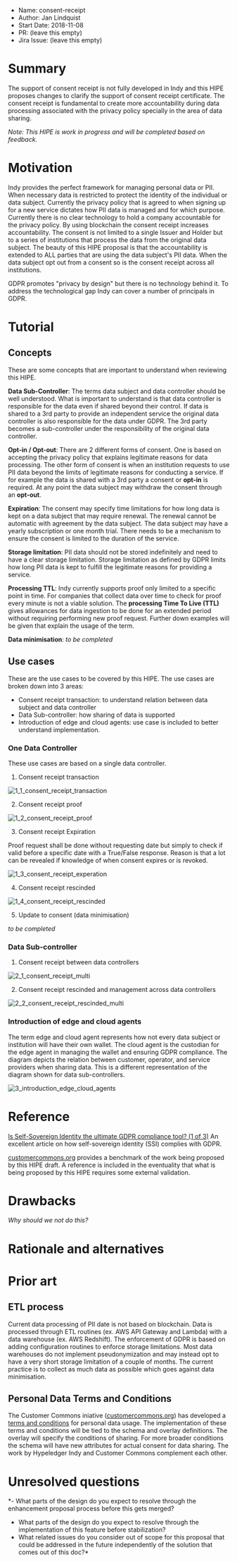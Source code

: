 - Name: consent-receipt
- Author: Jan Lindquist
- Start Date: 2018-11-08
- PR: (leave this empty)
- Jira Issue: (leave this empty)

# Summary
[summary]: #summary

The support of consent receipt is not fully developed in Indy and this HIPE proposes changes to clarify the support of consent receipt certificate. The consent receipt is fundamental to create more accountability during data processing associated with the privacy policy specially in the area of data sharing.

*Note:
This HIPE is work in progress and will be completed based on feedback.*

# Motivation
[motivation]: #motivation

Indy provides the perfect framework for managing personal data or PII. When necessary data is restricted to protect the identity of the individual or data subject. Currently the privacy policy that is agreed to when signing up for a new service dictates how PII data is managed and for which purpose. Currently there is no clear technology to hold a company accountable for the privacy policy. By using blockchain the consent receipt increases accountability. The consent is not limited to a single Issuer and Holder but to a series of institutions that process the data from the original data subject. The beauty of this HIPE proposal is that the accountability is extended to ALL parties that are using the data subject's PII data. When the data subject opt out from a consent so is the consent receipt across all institutions.

GDPR promotes "privacy by design" but there is no technology behind it. To address the technological gap Indy can cover a number of principals in GDPR.

# Tutorial
[tutorial]: #tutorial

## Concepts

These are some concepts that are important to understand when reviewing this HIPE.

**Data Sub-Controller**: The terms data subject and data controller should be well understood. What is important to understand is that data controller is responsible for the data even if shared beyond their control. If data is shared to a 3rd party to provide an independent service the original data controller is also responsible for the data under GDPR. The 3rd party becomes a sub-controller under the responsibility of the original data controller.

**Opt-in / Opt-out**: There are 2 different forms of consent. One is based on accepting the privacy policy that explains legitimate reasons for data processing. The other form of consent is when an institution requests to use PII data beyond the limits of legitimate reasons for conducting a service. If for example the data is shared with a 3rd party a consent or **opt-in** is required. At any point the data subject may withdraw the consent through an **opt-out**.

**Expiration**: The consent may specify time limitations for how long data is kept on a data subject that may require renewal. The renewal cannot be automatic with agreement by the data subject. The data subject may have a yearly subscription or one month trial. There needs to be a mechanism to ensure the consent is limited to the duration of the service.

**Storage limitation**: PII data should not be stored indefinitely and need to have a clear storage limitation. Storage limitation as defined by GDPR limits how long PII data is kept to fulfill the legitimate reasons for providing a service.

**Processing TTL**: Indy currently supports proof only limited to a specific point in time. For companies that collect data over time to check for proof every minute is not a viable solution. The **processing Time To Live (TTL)** gives allowances for data ingestion to be done for an extended period without requiring performing new proof request. Further down examples will be given that explain the usage of the term.

**Data minimisation**:
*to be completed*

## Use cases

These are the use cases to be covered by this HIPE. The use cases are broken down into 3 areas:
* Consent receipt transaction: to understand relation between data subject and data controller
* Data Sub-controller: how sharing of data is supported
* Introduction of edge and cloud agents: use case is included to better understand implementation.

### One Data Controller

These use cases are based on a single data controller.

1. Consent receipt transaction

![1_1_consent_receipt_transaction](./1_1_consent_receipt_transaction.png)

2. Consent receipt proof

![1_2_consent_receipt_proof](./1_2_consent_receipt_proof.png)

3. Consent receipt Expiration

Proof request shall be done without requesting date but simply to check if valid before a specific date with a True/False response. Reason is that a lot can be revealed if knowledge of when consent expires or is revoked.

![1_3_consent_receipt_experation](./1_3_consent_receipt_experation.png)

4. Consent receipt rescinded

![1_4_consent_receipt_rescinded](./1_4_consent_receipt_rescinded.png)

5. Update to consent (data minimisation)

*to be completed*

### Data Sub-controller

1. Consent receipt between data controllers

![2_1_consent_receipt_multi](./2_1_consent_receipt_multi.png)

2. Consent receipt rescinded and management across data controllers

![2_2_consent_receipt_rescinded_multi](./2_2_consent_receipt_rescinded_multi.png)

### Introduction of edge and cloud agents

The term edge and cloud agent represents how not every data subject or institution will have their own wallet. The cloud agent is the custodian for the edge agent in managing the wallet and ensuring GDPR compliance. The diagram depicts the relation between customer, operator, and service providers when sharing data. This is a different representation of the diagram shown for data sub-controllers.

![3_introduction_edge_cloud_agents](./3_introduction_edge_cloud_agents.png)


# Reference
[reference]: #reference

[Is Self-Sovereign Identity the ultimate GDPR compliance tool? (1 of 3)](https://medium.com/evernym/is-self-sovereign-identity-ssi-the-ultimate-gdpr-compliance-tool-9d8110752f89)
An excellent article on how self-sovereign identity (SSI) complies with GDPR.

[customercommons.org](http://customercommons.org/) provides a benchmark of the work being proposed by this HIPE draft. A reference is included in the eventuality that what is being proposed by this HIPE requires some external validation.


# Drawbacks
[drawbacks]: #drawbacks

*Why should we not do this?*

# Rationale and alternatives
[alternatives]: #alternatives


# Prior art
[prior-art]: #prior-art

## ETL process
Current data processing of PII date is not based on blockchain. Data is processed through ETL routines (ex. AWS API Gateway and Lambda) with a data warehouse (ex. AWS Redshift). The enforcement of GDPR is based on adding configuration routines to enforce storage limitations. Most data warehouses do not implement pseudonymization and may instead opt to have a very short storage limitation of a couple of months. The current practice is to collect as much data as possible which goes against data minimisation.

## Personal Data Terms and Conditions
The Customer Commons iniative ([customercommons.org](customerocmmons.org)) has developed a [terms and conditions](https://docs.google.com/document/d/1Wf7kaXRn85pSEy8kKiX7GsVmZ295x_HbX5M0Ddu7D1s/edit) for personal data usage. The implementation of these terms and conditions will be tied to the schema and overlay definitions. The overlay will specify the conditions of sharing. For more broader conditions the schema will have new attributes for actual consent for data sharing. The work by Hypeledger Indy and Customer Commons complement each other.

# Unresolved questions
[unresolved]: #unresolved-questions

*- What parts of the design do you expect to resolve through the
enhancement proposal process before this gets merged?
- What parts of the design do you expect to resolve through the
implementation of this feature before stabilization?
- What related issues do you consider out of scope for this
proposal that could be addressed in the future independently of the
solution that comes out of this doc?*
